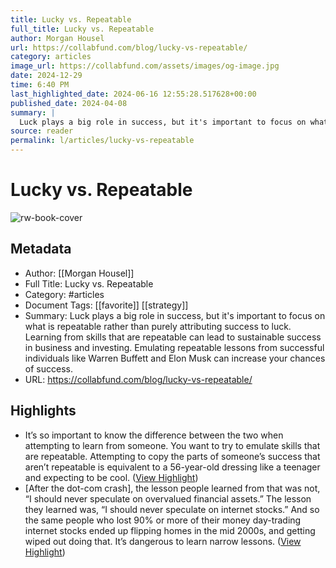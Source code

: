 ```yaml
---
title: Lucky vs. Repeatable
full_title: Lucky vs. Repeatable
author: Morgan Housel
url: https://collabfund.com/blog/lucky-vs-repeatable/
category: articles
image_url: https://collabfund.com/assets/images/og-image.jpg
date: 2024-12-29
time: 6:40 PM
last_highlighted_date: 2024-06-16 12:55:28.517628+00:00
published_date: 2024-04-08
summary: |
  Luck plays a big role in success, but it's important to focus on what is repeatable rather than purely attributing success to luck. Learning from skills that are repeatable can lead to sustainable success in business and investing. Emulating repeatable lessons from successful individuals like Warren Buffett and Elon Musk can increase your chances of success.
source: reader
permalink: l/articles/lucky-vs-repeatable
---
```

# Lucky vs. Repeatable

![rw-book-cover](https://collabfund.com/assets/images/og-image.jpg)

## Metadata
- Author: [[Morgan Housel]]
- Full Title: Lucky vs. Repeatable
- Category: #articles
- Document Tags: [[favorite]] [[strategy]] 
- Summary: Luck plays a big role in success, but it's important to focus on what is repeatable rather than purely attributing success to luck. Learning from skills that are repeatable can lead to sustainable success in business and investing. Emulating repeatable lessons from successful individuals like Warren Buffett and Elon Musk can increase your chances of success.
- URL: https://collabfund.com/blog/lucky-vs-repeatable/

## Highlights
- It’s so important to know the difference between the two when attempting to learn from someone. You want to try to emulate skills that are repeatable. Attempting to copy the parts of someone’s success that aren’t repeatable is equivalent to a 56-year-old dressing like a teenager and expecting to be cool. ([View Highlight](https://read.readwise.io/read/01j0ghtad0t7psskhak8tfdqjz))
- [After the dot-com crash], the lesson people learned from that was not, “I should never speculate on overvalued financial assets.” The lesson they learned was, “I should never speculate on internet stocks.” And so the same people who lost 90% or more of their money day-trading internet stocks ended up flipping homes in the mid 2000s, and getting wiped out doing that. It’s dangerous to learn narrow lessons. ([View Highlight](https://read.readwise.io/read/01j0ghvvhttdaz6hbmzhcnznww))


